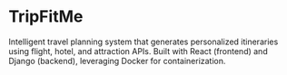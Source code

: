 # TripFitMe
Intelligent travel planning system that generates personalized itineraries using flight, hotel, and attraction APIs. Built with React (frontend) and Django (backend), leveraging Docker for containerization.
